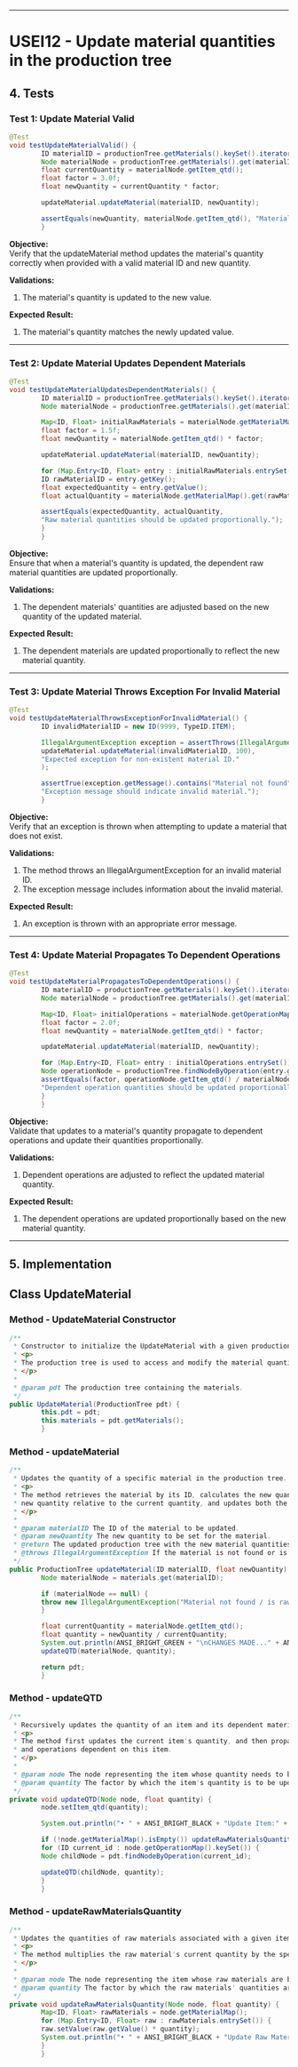 
---

# USEI12 - Update material quantities in the production tree

## 4. Tests

### **Test 1: Update Material Valid**

```java
@Test
void testUpdateMaterialValid() {
        ID materialID = productionTree.getMaterials().keySet().iterator().next();
        Node materialNode = productionTree.getMaterials().get(materialID);
        float currentQuantity = materialNode.getItem_qtd();
        float factor = 3.0f;
        float newQuantity = currentQuantity * factor;

        updateMaterial.updateMaterial(materialID, newQuantity);

        assertEquals(newQuantity, materialNode.getItem_qtd(), "Material quantity should be updated.");
        }

```
**Objective:**  
Verify that the updateMaterial method updates the material's quantity correctly when provided with a valid material ID and new quantity.

**Validations:**
1. The material's quantity is updated to the new value.

**Expected Result:**
1. The material's quantity matches the newly updated value.

---

### **Test 2: Update Material Updates Dependent Materials**

```java
@Test
void testUpdateMaterialUpdatesDependentMaterials() {
        ID materialID = productionTree.getMaterials().keySet().iterator().next();
        Node materialNode = productionTree.getMaterials().get(materialID);

        Map<ID, Float> initialRawMaterials = materialNode.getMaterialMap();
        float factor = 1.5f;
        float newQuantity = materialNode.getItem_qtd() * factor;

        updateMaterial.updateMaterial(materialID, newQuantity);

        for (Map.Entry<ID, Float> entry : initialRawMaterials.entrySet()) {
        ID rawMaterialID = entry.getKey();
        float expectedQuantity = entry.getValue();
        float actualQuantity = materialNode.getMaterialMap().get(rawMaterialID);

        assertEquals(expectedQuantity, actualQuantity,
        "Raw material quantities should be updated proportionally.");
        }
        }
```
**Objective:**  
Ensure that when a material's quantity is updated, the dependent raw material quantities are updated proportionally.

**Validations:**
1. The dependent materials' quantities are adjusted based on the new quantity of the updated material.

**Expected Result:**
1. The dependent materials are updated proportionally to reflect the new material quantity.

---

### **Test 3: Update Material Throws Exception For Invalid Material**

```java
@Test
void testUpdateMaterialThrowsExceptionForInvalidMaterial() {
        ID invalidMaterialID = new ID(9999, TypeID.ITEM);

        IllegalArgumentException exception = assertThrows(IllegalArgumentException.class, () ->
        updateMaterial.updateMaterial(invalidMaterialID, 100),
        "Expected exception for non-existent material ID."
        );

        assertTrue(exception.getMessage().contains("Material not found"),
        "Exception message should indicate invalid material.");
        }
```
**Objective:**  
Verify that an exception is thrown when attempting to update a material that does not exist.

**Validations:**
1. The method throws an IllegalArgumentException for an invalid material ID.
2. The exception message includes information about the invalid material.

**Expected Result:**
1. An exception is thrown with an appropriate error message.

---

### **Test 4: Update Material Propagates To Dependent Operations**

```java
@Test
void testUpdateMaterialPropagatesToDependentOperations() {
        ID materialID = productionTree.getMaterials().keySet().iterator().next();
        Node materialNode = productionTree.getMaterials().get(materialID);

        Map<ID, Float> initialOperations = materialNode.getOperationMap();
        float factor = 2.0f;
        float newQuantity = materialNode.getItem_qtd() * factor;

        updateMaterial.updateMaterial(materialID, newQuantity);

        for (Map.Entry<ID, Float> entry : initialOperations.entrySet()) {
        Node operationNode = productionTree.findNodeByOperation(entry.getKey());
        assertEquals(factor, operationNode.getItem_qtd() / materialNode.getItem_qtd(),
        "Dependent operation quantities should be updated proportionally.");
        }
        }
```
**Objective:**  
Validate that updates to a material's quantity propagate to dependent operations and update their quantities proportionally.

**Validations:**
1. Dependent operations are adjusted to reflect the updated material quantity.

**Expected Result:**
1. The dependent operations are updated proportionally based on the new material quantity.

---

##  5. Implementation 


##  Class UpdateMaterial

### Method - UpdateMaterial Constructor
```java
/**
 * Constructor to initialize the UpdateMaterial with a given production tree.
 * <p>
 * The production tree is used to access and modify the material quantities.
 * </p>
 *
 * @param pdt The production tree containing the materials.
 */
public UpdateMaterial(ProductionTree pdt) {
        this.pdt = pdt;
        this.materials = pdt.getMaterials();
        }
```

### Method - updateMaterial
```java
/**
 * Updates the quantity of a specific material in the production tree.
 * <p>
 * The method retrieves the material by its ID, calculates the new quantity based on the provided
 * new quantity relative to the current quantity, and updates both the material and its associated raw materials.
 * </p>
 *
 * @param materialID The ID of the material to be updated.
 * @param newQuantity The new quantity to be set for the material.
 * @return The updated production tree with the new material quantities.
 * @throws IllegalArgumentException If the material is not found or is a raw material (not updatable).
 */
public ProductionTree updateMaterial(ID materialID, float newQuantity) {
        Node materialNode = materials.get(materialID);

        if (materialNode == null) {
        throw new IllegalArgumentException("Material not found / is raw material: " + materialID);
        }

        float currentQuantity = materialNode.getItem_qtd();
        float quantity = newQuantity / currentQuantity;
        System.out.println(ANSI_BRIGHT_GREEN + "\nCHANGES MADE..." + ANSI_RESET);
        updateQTD(materialNode, quantity);

        return pdt;
        }
```

### Method - updateQTD
```java
/**
 * Recursively updates the quantity of an item and its dependent materials and operations.
 * <p>
 * The method first updates the current item's quantity, and then propagates the update to its raw materials
 * and operations dependent on this item.
 * </p>
 *
 * @param node The node representing the item whose quantity needs to be updated.
 * @param quantity The factor by which the item's quantity is to be updated.
 */
private void updateQTD(Node node, float quantity) {
        node.setItem_qtd(quantity);

        System.out.println("• " + ANSI_BRIGHT_BLACK + "Update Item:" + ANSI_RESET + " " + node.getItemID() + " -> " + node.getItem_qtd());

        if (!node.getMaterialMap().isEmpty()) updateRawMaterialsQuantity(node, quantity);
        for (ID current_id : node.getOperationMap().keySet()) {
        Node childNode = pdt.findNodeByOperation(current_id);

        updateQTD(childNode, quantity);
        }
        }
```

### Method - updateRawMaterialsQuantity
```java
/**
 * Updates the quantities of raw materials associated with a given item.
 * <p>
 * The method multiplies the raw material's current quantity by the specified update factor.
 * </p>
 *
 * @param node The node representing the item whose raw materials are being updated.
 * @param quantity The factor by which the raw materials' quantities are to be updated.
 */
private void updateRawMaterialsQuantity(Node node, float quantity) {
        Map<ID, Float> rawMaterials = node.getMaterialMap();
        for (Map.Entry<ID, Float> raw : rawMaterials.entrySet()) {
        raw.setValue(raw.getValue() * quantity);
        System.out.println("• " + ANSI_BRIGHT_BLACK + "Update Raw Materials:" + ANSI_RESET + " " + raw.getKey() + " -> " + raw.getValue());
        }
        }
```



